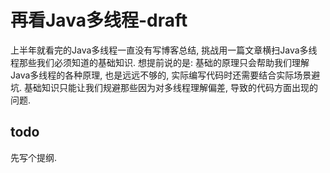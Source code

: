# 再看Java多线程-draft
上半年就看完的Java多线程一直没有写博客总结, 挑战用一篇文章横扫Java多线程那些我们必须知道的基础知识. 想提前说的是: 基础的原理只会帮助我们理解Java多线程的各种原理, 也是远远不够的, 实际编写代码时还需要结合实际场景避坑. 基础知识只能让我们规避那些因为对多线程理解偏差, 导致的代码方面出现的问题. 

## todo

先写个提纲.